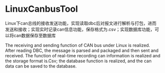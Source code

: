 # LinuxCanbusTool
Linux下can总线的接收发送功能，实现读取dbc后对报文进行解析与打包，进而发送和接收；实现实时记录can信息功能，保存格式为.csv；实现数据库功能，可以将can数据保存至数据库

The receiving and sending function of CAN bus under Linux is realized. After reading DBC, the message is parsed and packaged and then sent and received. The function of real-time recording can information is realized and the storage format is.Csv; the database function is realized, and the can data can be saved to the database.
